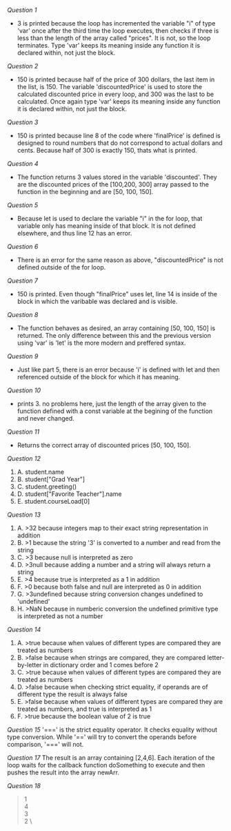 *Question 1*
- 3 is printed because the loop has incremented the variable "i" of type 'var' once after the third time the loop executes, then checks if three is less than the length of the array called "prices".  It is not, so the loop terminates.  Type 'var' keeps its meaning inside any function it is declared within, not just the block.

*Question 2*
- 150 is printed because half of the price of 300 dollars, the last item in the list, is 150.  The variable 'discountedPrice' is used to store the calculated discounted price in every loop, and 300 was the last to be calculated.  Once again type 'var' keeps its meaning inside any function it is declared within, not just the block.

*Question 3*
- 150 is printed because line 8 of the code where 'finalPrice' is defined is designed to round numbers that do not correspond to actual dollars and cents.  Because half of 300 is exactly 150, thats what is printed.

*Question 4* 
- The function returns 3 values stored in the variable 'discounted'.  They are the discounted prices of the [100,200, 300] array passed to the function in the beginning and are [50, 100, 150].

*Question 5* 
- Because let is used to declare the variable "i" in the for loop, that variable only has meaning inside of that block.  It is not defined elsewhere, and thus line 12 has an error.

*Question 6* 
- There is an error for the same reason as above, "discountedPrice" is not defined outside of the for loop.

*Question 7* 
- 150 is printed.  Even though "finalPrice" uses let, line 14 is inside of the block in which the varibable was declared and is visible.

*Question 8* 
- The function behaves as desired, an array containing [50, 100, 150] is returned.  The only difference between this and the previous version using 'var' is 'let' is the more modern and preffered syntax.

*Question 9* 
- Just like part 5, there is an error because 'i' is defined with let and then referenced outside of the block for which it has meaning.

*Question 10*
- prints 3.  no problems here, just the length of the array given to the function defined with a const variable at the begining of the function and never changed.

*Question 11* 
- Returns the correct array of discounted prices [50, 100, 150].

*Question 12*
1. A. student.name
2. B. student["Grad Year"]
3. C. student.greeting()
4. D. student["Favorite Teacher"].name
5. E. student.courseLoad[0]

*Question 13*
1. A. >32 because integers map to their exact string representation in addition
2. B. >1 because the string '3' is converted to a number and read from the string
3. C. >3 because null is interpreted as zero
4. D. >3null because adding a number and a string will always return a string
5. E. >4 because true is interpreted as a 1 in addition
6. F. >0 because both false and null are interpreted as 0 in addition
7. G. >3undefined because string conversion changes undefined to 'undefined'
8. H. >NaN because in numberic conversion the undefined primitive type is interpreted as not a number

*Question 14*
1. A. >true because when values of different types are compared they are treated as numbers
2. B. >false because when strings are compared, they are compared letter-by-letter in dictionary order and 1 comes before 2
3. C. >true because when values of different types are compared they are treated as numbers
4. D. >false because when checking strict equality, if operands are of different type the result is always false
5. E. >false because when values of different types are compared they are treated as numbers, and true is interpreted as 1
6. F. >true because the boolean value of 2 is true
   
*Question 15*
'===' is the strict equality operator.  It checks equality without type conversion.  While '==' will try to convert the operands before comparison, '===' will not.

*Question 17*
The result is an array containing [2,4,6].  Each iteration of the loop waits for the callback function doSomething to execute and then pushes the result into the array newArr.

*Question 18*
>1 \
>4 \
>3 \
>2 \


